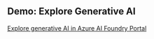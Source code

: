 ## Demo: Explore Generative AI

[Explore generative AI in Azure AI Foundry Portal](https://github.com/MicrosoftLearning/mslearn-ai-fundamentals/blob/main/Instructions/Labs/12-generative-ai.md)

